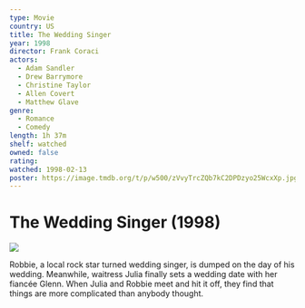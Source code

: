 ```yaml
---
type: Movie
country: US
title: The Wedding Singer
year: 1998
director: Frank Coraci
actors:
  - Adam Sandler
  - Drew Barrymore
  - Christine Taylor
  - Allen Covert
  - Matthew Glave
genre:
  - Romance
  - Comedy
length: 1h 37m
shelf: watched
owned: false
rating:
watched: 1998-02-13
poster: https://image.tmdb.org/t/p/w500/zVvyTrcZQb7kC2DPDzyo25WcxXp.jpg
---
```


# The Wedding Singer (1998)

![](https://image.tmdb.org/t/p/w500/zVvyTrcZQb7kC2DPDzyo25WcxXp.jpg)

Robbie, a local rock star turned wedding singer, is dumped on the day of his wedding. Meanwhile, waitress Julia finally sets a wedding date with her fiancée Glenn. When Julia and Robbie meet and hit it off, they find that things are more complicated than anybody thought.
